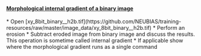<h4 id="gradient"><a href="#gradient">Morphological internal gradient of a binary image</a></h4>
* Open [xy_8bit_binary__h2b.tif](https://github.com/NEUBIAS/training-resources/raw/master/image_data/xy_8bit_binary__h2b.tif)
* Perform an erosion
* Subtract eroded image from binary image and discuss the results. This operation is sometime called internal gradient
* If applicable show where the morphological gradient runs as a single command
 
  
